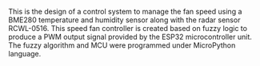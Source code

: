This is the design of a control system to manage the fan speed using a BME280 temperature and humidity sensor  along with the radar sensor RCWL-0516. This speed fan controller is created based on fuzzy logic to produce a PWM output signal provided by the ESP32 microcontroller unit. The fuzzy algorithm and MCU were programmed under MicroPython language.
